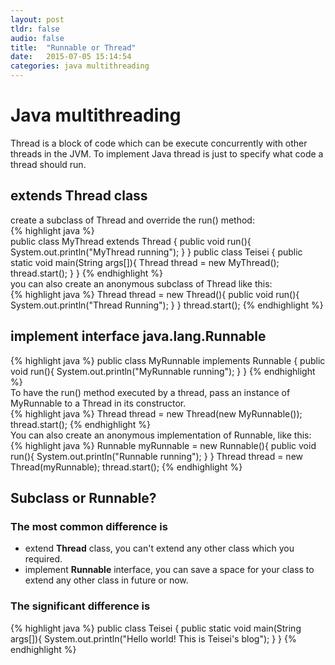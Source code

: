 ```yaml
---
layout: post
tldr: false
audio: false
title:  "Runnable or Thread"
date:   2015-07-05 15:14:54
categories: java multithreading
---
```



# Java multithreading  
Thread is a block of code which can be execute concurrently with other threads in the JVM.
To implement Java thread is just to specify what code a thread should run.  

## extends Thread class  
create a subclass of Thread and override the run() method:  
{% highlight java %}  
  public class MyThread extends Thread {
    public void run(){
      System.out.println("MyThread running");
    }
  }
  public class Teisei {
    public static void main(String args[]){
      Thread thread = new MyThread();
      thread.start();
    }
  }
{% endhighlight %}  
you can also create an anonymous subclass of Thread like this:    
{% highlight java %}
  Thread thread = new Thread(){
    public void run(){
      System.out.println("Thread Running");
    }
  }
thread.start();
{% endhighlight %}




## implement interface  java.lang.Runnable  
{% highlight java %}
  public class MyRunnable implements Runnable {
    public void run(){
       System.out.println("MyRunnable running");
    }
  }
{% endhighlight %}  
To have the run() method executed by a thread, pass an instance of MyRunnable to a Thread in its constructor.  
{% highlight java %}
   Thread thread = new Thread(new MyRunnable());
   thread.start();
{% endhighlight %}  
You can also create an anonymous implementation of Runnable, like this:  
{% highlight java %}
  Runnable myRunnable = new Runnable(){
    public void run(){
      System.out.println("Runnable running");
    }
  }
  Thread thread = new Thread(myRunnable);
  thread.start();
{% endhighlight %}    


## Subclass or Runnable?  
### The most common difference is  
+ extend **Thread** class, you can't extend any other class which you required.  
+ implement **Runnable** interface, you can save a space for your class to extend any other class in future or now.  
### The significant difference is  


{% highlight java %}
public class Teisei {
    public static void main(String args[]){
        System.out.println("Hello world! This is Teisei's blog");
    }
}
{% endhighlight %}